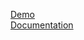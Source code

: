 [Demo](http://marty-wang.github.com/OOPCanvas/demo "Demo")  
[Documentation](http://marty-wang.github.com/OOPCanvas/docs/js_doc/ "Documentation")
